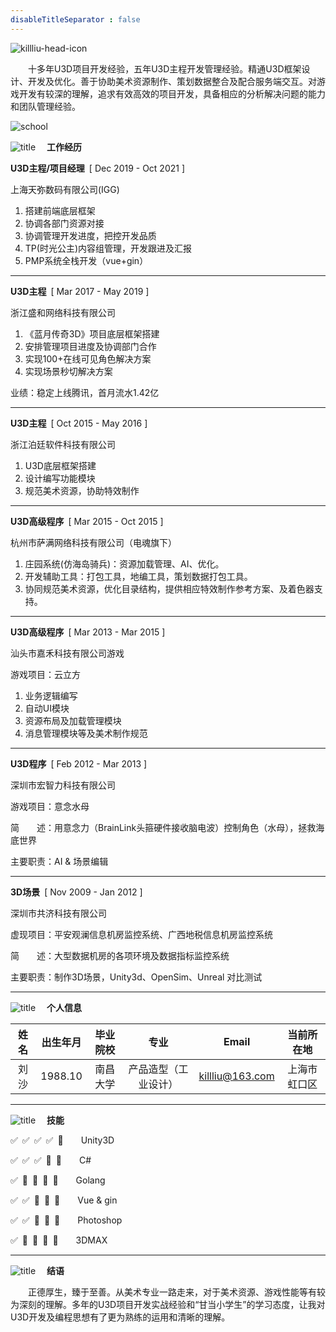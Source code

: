 ```yaml
---
disableTitleSeparator : false
---
```


![killliu-head-icon](head.webp "killliu.com")

&emsp;&emsp;十多年U3D项目开发经验，五年U3D主程开发管理经验。精通U3D框架设计、开发及优化。善于协助美术资源制作、策划数据整合及配合服务端交互。对游戏开发有较深的理解，追求有效高效的项目开发，具备相应的分析解决问题的能力和团队管理经验。

![school](school.webp)

![title](line.webp)
**&emsp;工作经历**

**U3D主程/项目经理**&ensp;[ Dec 2019 - Oct 2021 ]

上海天弥数码有限公司(IGG)

1. 搭建前端底层框架
2. 协调各部门资源对接
3. 协调管理开发进度，把控开发品质
4. TP(时光公主)内容组管理，开发跟进及汇报
5. PMP系统全栈开发（vue+gin）

----

**U3D主程**&ensp;[ Mar 2017 -  May 2019 ]

浙江盛和网络科技有限公司

1. 《蓝月传奇3D》项目底层框架搭建
2. 安排管理项目进度及协调部门合作
3. 实现100+在线可见角色解决方案
4. 实现场景秒切解决方案

业绩：稳定上线腾讯，首月流水1.42亿

----

**U3D主程**&ensp;[ Oct 2015 - May 2016 ]

浙江泊廷软件科技有限公司

1. U3D底层框架搭建
2. 设计编写功能模块
3. 规范美术资源，协助特效制作

----

**U3D高级程序**&ensp;[ Mar 2015 - Oct 2015 ]

杭州市萨满网络科技有限公司（电魂旗下）

1. 庄园系统(仿海岛骑兵)：资源加载管理、AI、优化。
2. 开发辅助工具：打包工具，地编工具，策划数据打包工具。
3. 协同规范美术资源，优化目录结构，提供相应特效制作参考方案、及着色器支持。

----

**U3D高级程序**&ensp;[ Mar 2013 - Mar 2015 ]

汕头市嘉禾科技有限公司游戏

游戏项目：云立方

1. 业务逻辑编写
2. 自动UI模块
3. 资源布局及加载管理模块
4. 消息管理模块等及美术制作规范

----

**U3D程序**&ensp;[ Feb 2012 - Mar 2013 ]

深圳市宏智力科技有限公司

游戏项目：意念水母

简&emsp;&emsp;述：用意念力（BrainLink头箍硬件接收脑电波）控制角色（水母），拯救海底世界

主要职责：AI & 场景编辑

----

**3D场景**&ensp;[ Nov 2009 - Jan 2012 ]

深圳市共济科技有限公司

虚现项目：平安观澜信息机房监控系统、广西地税信息机房监控系统

简&emsp;&emsp;述：大型数据机房的各项环境及数据指标监控系统

主要职责：制作3D场景，Unity3d、OpenSim、Unreal 对比测试

----

![title](line.webp)
**&emsp;个人信息**

| 姓名 | 出生年月 | 毕业院校 | 专业 | Email | 当前所在地 |
| :----: | :----: | :----: | :----: |:----: | :----: |
| 刘沙 | 1988.10 | 南昌大学 | 产品造型（工业设计） |killliu@163.com | 上海市虹口区 |

----

![title](line.webp)
**&emsp;技能**

:white_check_mark:&ensp;:white_check_mark:&ensp;:white_check_mark:&ensp;:white_check_mark:&ensp;:white_square_button:&emsp;&emsp;Unity3D

:white_check_mark:&ensp;:white_check_mark:&ensp;:white_check_mark:&ensp;:white_square_button:&ensp;:white_square_button:&emsp;&emsp;C#

:white_check_mark:&ensp;:white_square_button:&ensp;:white_square_button:&ensp;:white_square_button:&ensp;:white_square_button:&emsp;&emsp;Golang

:white_check_mark:&ensp;:white_check_mark:&ensp;:white_square_button:&ensp;:white_square_button:&ensp;:white_square_button:&emsp;&emsp;Vue & gin

:white_check_mark:&ensp;:white_check_mark:&ensp;:white_square_button:&ensp;:white_square_button:&ensp;:white_square_button:&emsp;&emsp;Photoshop

:white_check_mark:&ensp;:white_square_button:&ensp;:white_square_button:&ensp;:white_square_button:&ensp;:white_square_button:&emsp;&emsp;3DMAX

----

![title](end.webp)
**&emsp;结语**

&emsp;&emsp;正德厚生，臻于至善。从美术专业一路走来，对于美术资源、游戏性能等有较为深刻的理解。多年的U3D项目开发实战经验和“甘当小学生”的学习态度，让我对U3D开发及编程思想有了更为熟练的运用和清晰的理解。
